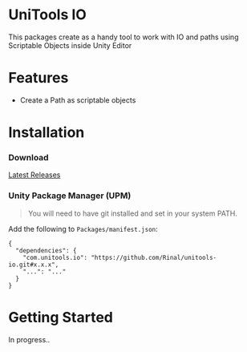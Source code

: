 # UniTools IO
This packages create as a handy tool to work with IO and paths using Scriptable Objects inside Unity Editor

# Features
- Create a Path as scriptable objects

# Installation

### Download
[Latest Releases](../../releases/latest)

### Unity Package Manager (UPM)

> You will need to have git installed and set in your system PATH.

Add the following to `Packages/manifest.json`:

```
{
  "dependencies": {
    "com.unitools.io": "https://github.com/Rinal/unitools-io.git#x.x.x",
    "...": "..."
  }
}
```

# Getting Started
In progress..

